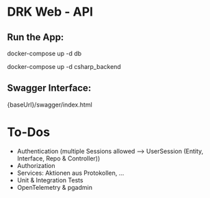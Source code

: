 # DRK Web - API

## Run the App:

docker-compose up -d db

docker-compose up -d csharp_backend


## Swagger Interface:

{baseUrl}/swagger/index.html


# To-Dos

- Authentication (multiple Sessions allowed --> UserSession (Entity, Interface, Repo & Controller))
- Authorization
- Services: Aktionen aus Protokollen, ...
- Unit & Integration Tests
- OpenTelemetry & pgadmin